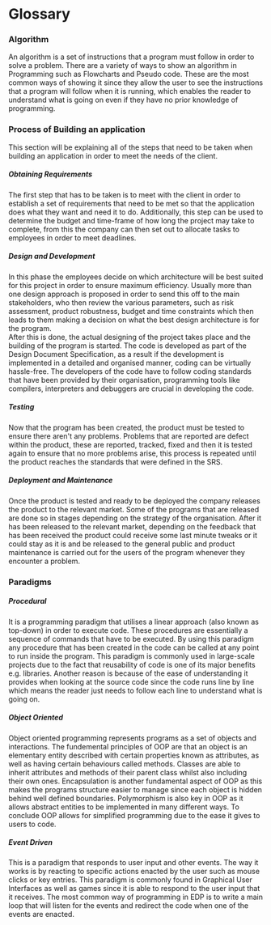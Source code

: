 # Glossary

### Algorithm

An algorithm is a set of instructions that a program must follow in order to solve a problem. There are a variety of ways to show an algorithm in Programming such as Flowcharts and Pseudo code. These are the most common ways of showing it since they allow the user to see the instructions that a program will follow when it is running, which enables the reader to understand what is going on even if they have no prior knowledge of programming.
### Process of Building an application
This section will be explaining all of the steps that need to be taken when building an application in order to meet the needs of the client.
##### Obtaining Requirements
The first step that has to be taken is to meet with the client in order to establish a set of requirements that need to be met so that the application does what they want and need it to do. Additionally, this step can be used to determine the budget and time-frame of how long the project may take to complete, from this the company can then set out to allocate tasks to employees in order to meet deadlines.
##### Design and Development
In this phase the employees decide on which architecture will be best suited for this project in order to ensure maximum efficiency. Usually more than one design approach is proposed in order to send this off to the main stakeholders, who then review the various parameters, such as risk assessment, product robustness, budget and time constraints which then leads to them making a decision on what the best design architecture is for the program.
<br/> After this is done, the actual designing of the project takes place and the building of the program is started. The code is developed as part of the Design Document Specification, as a result if the development is implemented in a detailed and organised manner, coding can be virtually hassle-free. The developers of the code have to follow coding standards that have been provided by their organisation, programming tools like compilers, interpreters and debuggers are crucial in developing the code.
##### Testing
Now that the program has been created, the product must be tested to ensure there aren't any problems. Problems that are reported are defect within the product, these are reported, tracked, fixed and then it is tested again to ensure that no more problems arise, this process is repeated until the product reaches the standards that were defined in the SRS.
##### Deployment and Maintenance
Once the product is tested and ready to be deployed the company releases the product to the relevant market. Some of the programs that are released are done so in stages depending on the strategy of the organisation. After it has been released to the relevant market, depending on the feedback that has been received the product could receive some last minute tweaks or it could stay as it is and be released to the general public and product maintenance is carried out for the users of the program whenever they encounter a problem.
### Paradigms
##### Procedural
It is a programming paradigm that utilises a linear approach (also known as top-down) in order to execute code. These procedures are essentially a sequence of commands that have to be executed. By using this paradigm any procedure that has been created in the code can be called at any point to run inside the program. This paradigm is commonly used in large-scale projects due to the fact that reusability of code is one of its major benefits e.g. libraries. Another reason is because of the ease of understanding it provides when looking at the source code since the code runs line by line which means the reader just needs to follow each line to understand what is going on.
##### Object Oriented
Object oriented programming represents programs as a set of objects and interactions. The fundemental principles of OOP are that an object is an elementary entity described with certain properties known as attributes, as well as having certain behaviours called methods. Classes are able to inherit attributes and methods of their parent class whilst also including their own ones. Encapsulation is another fundamental aspect of OOP as this makes the programs structure easier to manage since each object is hidden behind well defined boundaries. Polymorphism is also key in OOP as it allows abstract entities to be implemented in many different ways. To conclude OOP allows for simplified programming due to the ease it gives to users to code.
##### Event Driven
This is a paradigm that responds to user input and other events. The way it works is by reacting to specific actions enacted by the user such as mouse clicks or key entries. This paradigm is commonly found in Graphical User Interfaces as well as games since it is able to respond to the user input that it receives. The most common way of programming in EDP is to write a main loop that will listen for the events and redirect the code when one of the events are enacted. 